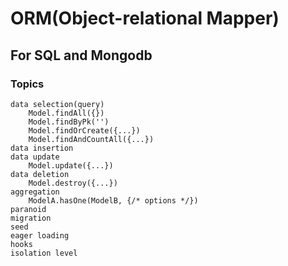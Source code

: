 # ORM(Object-relational Mapper)
## For SQL and Mongodb
### Topics
	data selection(query)
		Model.findAll({})
		Model.findByPk('')
		Model.findOrCreate({...})
		Model.findAndCountAll({...})
	data insertion
	data update
		Model.update({...})
	data deletion
		Model.destroy({...})
	aggregation
		ModelA.hasOne(ModelB, {/* options */})
	paranoid
	migration
	seed
	eager loading
	hooks
	isolation level

